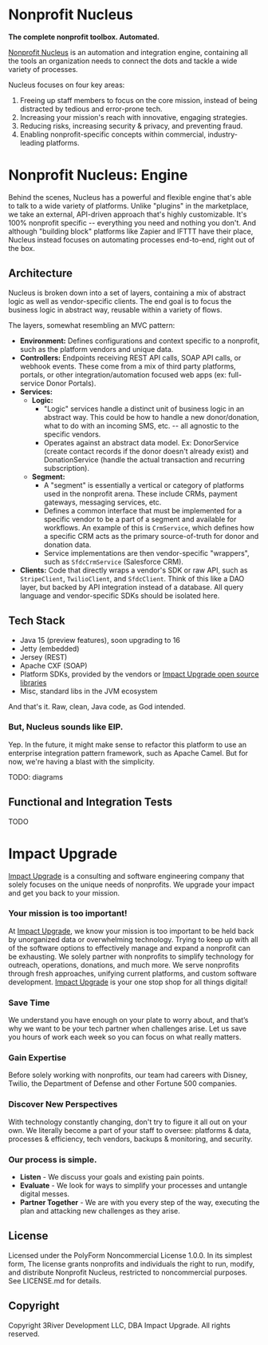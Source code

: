 # Nonprofit Nucleus

**The complete nonprofit toolbox. Automated.**

[Nonprofit Nucleus](https://www.impactupgrade.com/nonprofit-nucleus) is an automation and integration engine, containing all the tools an organization needs to connect the dots and tackle a wide variety of processes.

Nucleus focuses on four key areas:

1. Freeing up staff members to focus on the core mission, instead of being distracted by tedious and error-prone tech.
2. Increasing your mission's reach with innovative, engaging strategies.
3. Reducing risks, increasing security & privacy, and preventing fraud.
4. Enabling nonprofit-specific concepts within commercial, industry-leading platforms.

# Nonprofit Nucleus: Engine

Behind the scenes, Nucleus has a powerful and flexible engine that's able to talk to a wide variety of platforms. Unlike "plugins" in the marketplace, we take an external, API-driven approach that's highly customizable. It's 100% nonprofit specific -- everything you need and nothing you don't. And although "building block" platforms like Zapier and IFTTT have their place, Nucleus instead focuses on automating processes end-to-end, right out of the box.

## Architecture

Nucleus is broken down into a set of layers, containing a mix of abstract logic as well as vendor-specific clients. The end goal is to focus the business logic in abstract way, reusable within a variety of flows.

The layers, somewhat resembling an MVC pattern:

- **Environment:** Defines configurations and context specific to a nonprofit, such as the platform vendors and unique data.
- **Controllers:** Endpoints receiving REST API calls, SOAP API calls, or webhook events. These come from a mix of third party platforms, portals, or other integration/automation focused web apps (ex: full-service Donor Portals).
- **Services:**
    - **Logic:**
        - "Logic" services handle a distinct unit of business logic in an abstract way. This could be how to handle a new donor/donation, what to do with an incoming SMS, etc. -- all agnostic to the specific vendors.
        - Operates against an abstract data model. Ex: DonorService (create contact records if the donor doesn't already exist) and DonationService (handle the actual transaction and recurring subscription).
    - **Segment:**
        - A "segment" is essentially a vertical or category of platforms used in the nonprofit arena. These include CRMs, payment gateways, messaging services, etc.
        - Defines a common interface that must be implemented for a specific vendor to be a part of a segment and available for workflows. An example of this is `CrmService`, which defines how a specific CRM acts as the primary source-of-truth for donor and donation data.
        - Service implementations are then vendor-specific "wrappers", such as `SfdcCrmService` (Salesforce CRM).
- **Clients:** Code that directly wraps a vendor's SDK or raw API, such as `StripeClient`, `TwilioClient`, and `SfdcClient`. Think of this like a DAO layer, but backed by API integration instead of a database. All query language and vendor-specific SDKs should be isolated here.

## Tech Stack

- Java 15 (preview features), soon upgrading to 16
- Jetty (embedded)
- Jersey (REST)
- Apache CXF (SOAP)
- Platform SDKs, provided by the vendors or [Impact Upgrade open source libraries](https://github.com/impactupgrade)
- Misc, standard libs in the JVM ecosystem

And that's it. Raw, clean, Java code, as God intended.

### But, Nucleus sounds like EIP.

Yep. In the future, it might make sense to refactor this platform to use an enterprise integration pattern framework, such as Apache Camel. But for now, we're having a blast with the simplicity.

TODO: diagrams

## Functional and Integration Tests

TODO

# Impact Upgrade

[Impact Upgrade](https://www.impactupgrade.com) is a consulting and software engineering company that solely focuses on the unique needs of nonprofits. We upgrade your impact and get you back to your mission.

### Your mission is too important!

At [Impact Upgrade](https://www.impactupgrade.com), we know your mission is too important to be held back by unorganized data or overwhelming technology.  Trying to keep up with all of the software options to effectively manage and expand a nonprofit can be exhausting.   We solely partner with nonprofits to simplify technology for outreach, operations, donations, and much more.  We serve nonprofits through fresh approaches, unifying current platforms, and custom software development.  [Impact Upgrade](https://www.impactupgrade.com) is your one stop shop for all things digital!

### Save Time

We understand you have enough on your plate to worry about, and that’s why we want to be your tech partner when challenges arise.  Let us save you hours of work each week so you can focus on what really matters.

### Gain Expertise

Before solely working with nonprofits, our team had careers with Disney, Twilio, the Department of Defense and other Fortune 500 companies.

### Discover New Perspectives

With technology constantly changing, don't try to figure it all out on your own. We literally become a part of your staff to oversee: platforms & data, processes & efficiency, tech vendors, backups & monitoring, and security.


### Our process is simple.

- **Listen** - We discuss your goals and existing pain points.
- **Evaluate** - We look for ways to simplify your processes and untangle digital messes.
- **Partner Together** - We are with you every step of the way, executing the plan and attacking new challenges as they arise.

## License

Licensed under the PolyForm Noncommercial License 1.0.0. In its simplest form, The license grants nonprofits and individuals the right to run, modify, and distribute Nonprofit Nucleus, restricted to noncommercial purposes. See LICENSE.md for details.

## Copyright

Copyright 3River Development LLC, DBA Impact Upgrade. All rights reserved.
